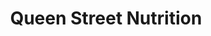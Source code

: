 ---
title: "Queen Street Nutrition"
url: /rising-sun/queen-street-nutrition/
shop: nutrition supplements
---